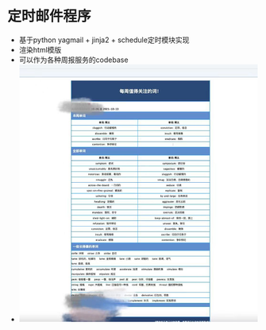 # 定时邮件程序

* 基于python yagmail + jinja2 + schedule定时模块实现
* 渲染html模版
* 可以作为各种周报服务的codebase
* ![1](/img/1.png)

